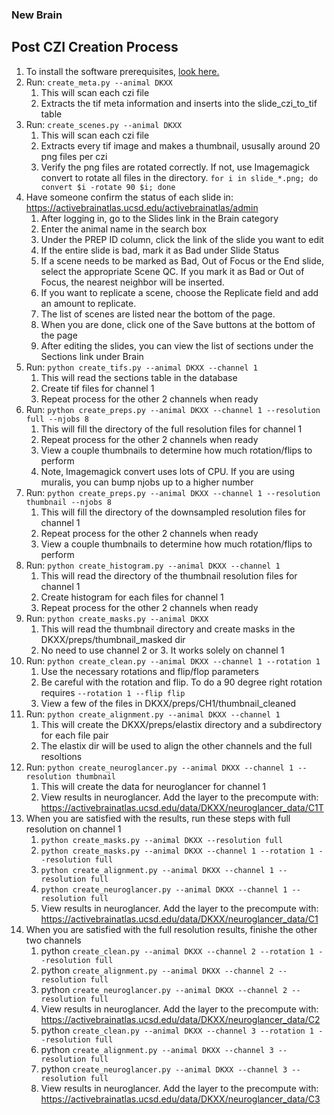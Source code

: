 ### New Brain
## Post CZI Creation Process
1. To install the software prerequisites, [look here.](README.md)
1. Run: `create_meta.py --animal DKXX`
    1. This will scan each czi file
    2. Extracts the tif meta information and inserts into the slide_czi_to_tif table
1. Run: `create_scenes.py --animal DKXX`
    1. This will scan each czi file
    1. Extracts every tif image and makes a thumbnail, ususally around 20 png files per czi
    1. Verify the png files are rotated correctly. If not, use Imagemagick convert to rotate all files 
    in the directory. `for i in slide_*.png; do convert $i -rotate 90 $i; done`
1. Have someone confirm the status of each slide in: https://activebrainatlas.ucsd.edu/activebrainatlas/admin
    1. After logging in, go to the Slides link in the Brain category
    1. Enter the animal name in the search box
    1. Under the PREP ID column, click the link of the slide you want to edit
    1. If the entire slide is bad, mark it as Bad under Slide Status
    1. If a scene needs to be marked as Bad, Out of Focus or the End slide, select the appropriate Scene QC. 
    If you mark it as Bad or Out of Focus, the nearest neighbor will be inserted.
    1. If you want to replicate a scene, choose the Replicate field and add an amount to replicate.
    1. The list of scenes are listed near the bottom of the page. 
    1. When you are done, click one of the Save buttons at the bottom of the page
    1. After editing the slides, you can view the list of sections under the Sections link under Brain
1. Run: `python create_tifs.py --animal DKXX --channel 1` 
    1. This will read the sections table in the database
    1. Create tif files for channel 1
    1. Repeat process for the other 2 channels when ready
1. Run: `python create_preps.py --animal DKXX --channel 1 --resolution full --njobs 8` 
    1. This will fill the directory of the full resolution files for channel 1
    1. Repeat process for the other 2 channels when ready
    1. View a couple thumbnails to determine how much rotation/flips to perform
    1. Note, Imagemagick convert uses lots of CPU. If you are using muralis, you can bump njobs up to a higher number
1. Run: `python create_preps.py --animal DKXX --channel 1 --resolution thumbnail --njobs 8` 
    1. This will fill the directory of the downsampled resolution files for channel 1
    1. Repeat process for the other 2 channels when ready
    1. View a couple thumbnails to determine how much rotation/flips to perform
1. Run: `python create_histogram.py --animal DKXX --channel 1` 
    1. This will read the directory of the thumbnail resolution files for channel 1
    1. Create histogram for each files for channel 1
    1. Repeat process for the other 2 channels when ready
1. Run: `python create_masks.py --animal DKXX`
    1. This will read the thumbnail directory and create masks in the DKXX/preps/thumbnail_masked dir
    1. No need to use channel 2 or 3. It works solely on channel 1
1. Run: `python create_clean.py --animal DKXX --channel 1 --rotation 1`
    1. Use the necessary rotations and flip/flop parameters
    1. Be careful with the rotation and flip. To do a 90 degree right rotation requires `--rotation 1 --flip flip`
    1. View a few of the files in DKXX/preps/CH1/thumbnail_cleaned
1. Run: `python create_alignment.py --animal DKXX --channel 1`
    1. This will create the DKXX/preps/elastix directory and a subdirectory for each file pair
    1. The elastix dir will be used to align the other channels and the full resoltions
1. Run: `python create_neuroglancer.py --animal DKXX --channel 1 --resolution thumbnail`
    1. This will create the data for neuroglancer for channel 1
    1. View results in neuroglancer. Add the layer to the precompute with:
        https://activebrainatlas.ucsd.edu/data/DKXX/neuroglancer_data/C1T
1. When you are satisfied with the results, run these steps with full resolution on channel 1
    1. `python create_masks.py --animal DKXX --resolution full`
    1. `python create_masks.py --animal DKXX --channel 1 --rotation 1 --resolution full`
    1. `python create_alignment.py --animal DKXX --channel 1 --resolution full`
    1. `python create_neuroglancer.py --animal DKXX --channel 1 --resolution full`
    1. View results in neuroglancer. Add the layer to the precompute with:
        https://activebrainatlas.ucsd.edu/data/DKXX/neuroglancer_data/C1
1. When you are satisfied with the full resolution results, finishe the other two channels
    1. python `create_clean.py --animal DKXX --channel 2 --rotation 1 --resolution full`
    1. python `create_alignment.py --animal DKXX --channel 2 --resolution full`
    1. python `create_neuroglancer.py --animal DKXX --channel 2 --resolution full`
    1. View results in neuroglancer. Add the layer to the precompute with:
        https://activebrainatlas.ucsd.edu/data/DKXX/neuroglancer_data/C2
    1. python `create_clean.py --animal DKXX --channel 3 --rotation 1 --resolution full`
    1. python `create_alignment.py --animal DKXX --channel 3 --resolution full`
    1. python `create_neuroglancer.py --animal DKXX --channel 3 --resolution full`
    1. View results in neuroglancer. Add the layer to the precompute with:
        https://activebrainatlas.ucsd.edu/data/DKXX/neuroglancer_data/C3
